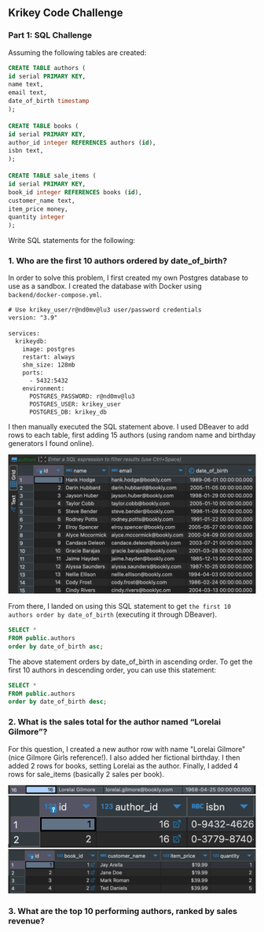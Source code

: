 ## Krikey Code Challenge

### Part 1: SQL Challenge

Assuming the following tables are created:

```sql
CREATE TABLE authors (
id serial PRIMARY KEY,
name text,
email text,
date_of_birth timestamp
);

CREATE TABLE books (
id serial PRIMARY KEY,
author_id integer REFERENCES authors (id),
isbn text,
);

CREATE TABLE sale_items (
id serial PRIMARY KEY,
book_id integer REFERENCES books (id),
customer_name text,
item_price money,
quantity integer
);
```

Write SQL statements for the following:

### 1. Who are the first 10 authors ordered by date_of_birth?

In order to solve this problem, I first created my own Postgres database to use as a sandbox. I created the database with Docker using `backend/docker-compose.yml`.

```
# Use krikey_user/r@nd0mv@lu3 user/password credentials
version: "3.9"

services:
  krikeydb:
    image: postgres
    restart: always
    shm_size: 128mb
    ports:
      - 5432:5432
    environment:
      POSTGRES_PASSWORD: r@nd0mv@lu3
      POSTGRES_USER: krikey_user
      POSTGRES_DB: krikey_db

```

I then manually executed the SQL statement above. I used DBeaver to add rows to each table, first adding 15 authors (using random name and birthday generators I found online).

<img src="images/authors_table.png" />

From there, I landed on using this SQL statement to get `the first 10 authors order by date_of_birth` (executing it through DBeaver).

```sql
SELECT *
FROM public.authors
order by date_of_birth asc;
```

The above statement orders by date_of_birth in ascending order. To get the first 10 authors in descending order, you can use this statement:

```sql
SELECT *
FROM public.authors
order by date_of_birth desc;
```

### 2. What is the sales total for the author named “Lorelai Gilmore”?

For this question, I created a new author row with name "Lorelai Gilmore" (nice Gilmore Girls reference!). I also added her fictional birthday. I then added 2 rows for books, setting Lorelai as the author. Finally, I added 4 rows for sale_items (basically 2 sales per book).

<img src="images/lorelai_gilmore.png" />
<img src="images/books.png" />
<img src="images/sale_items.png" />

### 3. What are the top 10 performing authors, ranked by sales revenue?
